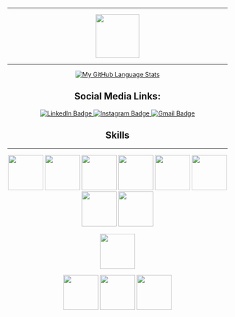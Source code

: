 <hr>
<div id="header" align="center">
  <img src="https://media.giphy.com/media/VdoIFLsMIlwzfKD520/giphy.gif" width="100"/>
  <hr>
</div>

<div align="center">

<!--[![GitHub Streak](http://github-readme-streak-stats.herokuapp.com?user=Anjali2201&theme=highcontrast&hide_border=true&date_format=M%20j%5B%2C%20Y%5D)](https://git.io/streak-stats)-->

[![My GitHub Language Stats](https://github-readme-stats.vercel.app/api/top-langs/?username=Anjali2201&langs_count=5&theme=tokyonight)]()
</div>

<div id="badges" align="center">

## Social Media Links:
  <a href="https://www.linkedin.com/in/anjallliii/">
    <img src="https://img.shields.io/badge/anjali2201-blue?style=for-the-badge&logo=linkedin&logoColor=white" alt="LinkedIn Badge"/>
  </a>
  <a href="https://www.instagram.com/_anjallliii_/">
    <img src="https://img.shields.io/badge/_anjallliii_-red?style=for-the-badge&logo=instagram&logoColor=white" alt="Instagram Badge"/>
  </a>
  <a href="mailto:anjalikushwaha031@gmail.com">
    <img src="https://img.shields.io/badge/GMail-blue?style=for-the-badge&logo=gmail&logoColor=white" alt="Gmail Badge"/>
  </a>

<br>

  ##  Skills
  <hr>
<img height = "80px" src="https://github.com/yurijserrano/Github-Profile-Readme-Logos/blob/master/others/html.svg"></img>
<img height = "80px" src="https://github.com/yurijserrano/Github-Profile-Readme-Logos/blob/master/others/css.svg" /> 
<img height = "80px" src="https://github.com/yurijserrano/Github-Profile-Readme-Logos/blob/master/programming%20languages/javascript.svg" />

<img height = "80px" src="https://github.com/yurijserrano/Github-Profile-Readme-Logos/blob/master/frameworks/nodejs.svg" />
<img height = "80px" src="https://github.com/yurijserrano/Github-Profile-Readme-Logos/blob/master/text%20editors/vscode.svg" />
<img height = "80px" src="https://github.com/yurijserrano/Github-Profile-Readme-Logos/blob/master/cloud/github.svg" />

<img height = "80px" src="https://github.com/yurijserrano/Github-Profile-Readme-Logos/blob/master/databases/sql.svg" />

<img height = "80px" src="https://github.com/yurijserrano/Github-Profile-Readme-Logos/blob/master/cloud/firebase.svg" />

<img height = "80px" src="https://github.com/yurijserrano/Github-Profile-Readme-Logos/blob/master/others/git.svg"></img>

<img height = "80px" src="https://github.com/yurijserrano/Github-Profile-Readme-Logos/blob/master/programming%20languages/c.svg" />


<img height = "80px" src="https://github.com/yurijserrano/Github-Profile-Readme-Logos/blob/master/frameworks/react.svg" />

<img height = "80px" src="https://github.com/yurijserrano/Github-Profile-Readme-Logos/blob/master/programming%20languages/python.svg" />


</div>

<br />
